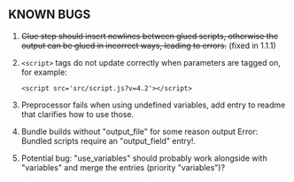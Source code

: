 ## KNOWN BUGS

1. ~~Glue step should insert newlines between glued scripts, otherwise the output can be glued in incorrect ways, leading to errors.~~ (fixed in 1.1.1)

2. `<script>` tags do not update correctly when parameters are tagged on, for example:

   `<script src='src/script.js?v=4.2'></script>`
   
3. Preprocessor fails when using undefined variables, add entry to readme that clarifies how to use those.

4. Bundle builds without "output_file" for some reason output Error: Bundled scripts require an "output_field" entry!.

5. Potential bug: "use_variables" should probably work alongside with "variables" and merge the entries (priority "variables")?

